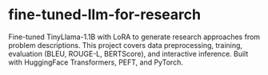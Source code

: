 # fine-tuned-llm-for-research
Fine-tuned TinyLlama-1.1B with LoRA to generate research approaches from problem descriptions. This project covers data preprocessing, training, evaluation (BLEU, ROUGE-L, BERTScore), and interactive inference. Built with HuggingFace Transformers, PEFT, and PyTorch.
